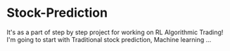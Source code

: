 # Stock-Prediction
It's as a part of step by step project for working on RL Algorithmic Trading!
I'm going to start with Traditional stock prediction, Machine learning ...
